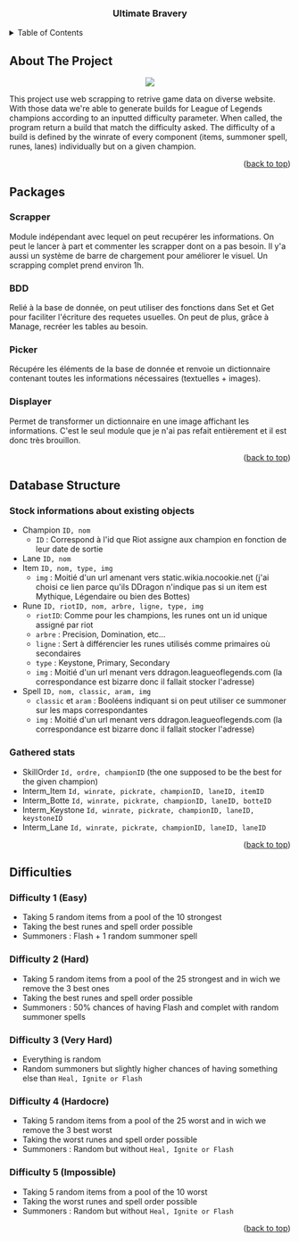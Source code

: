 <h3 align="center">Ultimate Bravery</h3>

<!-- TABLE OF CONTENTS -->
<details>
  <summary>Table of Contents</summary>
  <ol>
    <li><a href="#about-the-project">About The Project</a></li>
    <li><a href="#packages">Packages</a></li>
    <li><a href="#database-structure">Database Structure</a></li>
    <li><a href="#difficulties">Difficulties</a></li>
  </ol>
</details>

<!-- ABOUT THE PROJECT -->
## About The Project

<p align="center">
  <img src="https://cdn.discordapp.com/attachments/734811866152304680/922533390748614696/classic_d4_5.png" />
</p>

This project use web scrapping to retrive game data on diverse website. 
With those data we're able to generate builds for League of Legends champions according to an inputted difficulty parameter. 
When called, the program return a build that match the difficulty asked.
The difficulty of a build is defined by the winrate of every component (items, summoner spell, runes, lanes) individually but on a given champion.

<p align="right">(<a href="#top">back to top</a>)</p>

<!-- PACKAGES -->
## Packages

### Scrapper
Module indépendant avec lequel on peut recupérer les informations. On peut le lancer à part et commenter les scrapper dont on a pas besoin. Il y'a aussi un système de barre de chargement pour améliorer le visuel. Un scrapping complet prend environ 1h.
### BDD
Relié à la base de donnée, on peut utiliser des fonctions dans Set et Get pour faciliter l'écriture des requetes usuelles. On peut de plus, grâce à Manage, recréer les tables au besoin.
### Picker
Récupére les éléments de la base de donnée et renvoie un dictionnaire contenant toutes les informations nécessaires (textuelles + images).
### Displayer
Permet de transformer un dictionnaire en une image affichant les informations. C'est le seul module que je n'ai pas refait entièrement et il est donc très brouillon.

<p align="right">(<a href="#top">back to top</a>)</p>

<!-- DATABASE STRUCTURE -->
## Database Structure

### Stock informations about existing objects
* Champion `ID, nom`
    *  `ID` : Correspond à l'id que Riot assigne aux champion en fonction de leur date de sortie
* Lane `ID, nom`
* Item `ID, nom, type, img`
    * `img` : Moitié d'un url amenant vers static.wikia.nocookie.net (j'ai choisi ce lien parce qu'ils DDragon n'indique pas si un item est Mythique, Légendaire ou bien des Bottes)
* Rune `ID, riotID, nom, arbre, ligne, type, img`
    * `riotID`: Comme pour les champions, les runes ont un id unique assigné par riot
    * `arbre` : Precision, Domination, etc...
    * `ligne` : Sert à différencier les runes utilisés comme primaires où secondaires
    * `type`  : Keystone, Primary, Secondary
    * `img`   : Moitié d'un url menant vers ddragon.leagueoflegends.com (la correspondance est bizarre donc il fallait stocker l'adresse)
* Spell `ID, nom, classic, aram, img`
    * `classic` et `aram` : Booléens indiquant si on peut utiliser ce summoner sur les maps correspondantes
    * `img` : Moitié d'un url menant vers ddragon.leagueoflegends.com (la correspondance est bizarre donc il fallait stocker l'adresse)
    
### Gathered stats 
* SkillOrder `Id, ordre, championID`  (the one supposed to be the best for the given champion)
* Interm_Item `Id, winrate, pickrate, championID, laneID, itemID`
* Interm_Botte `Id, winrate, pickrate, championID, laneID, botteID`
* Interm_Keystone `Id, winrate, pickrate, championID, laneID, keystoneID`
* Interm_Lane `Id, winrate, pickrate, championID, laneID, laneID`

<p align="right">(<a href="#top">back to top</a>)</p>

<!-- DIFFICULTIES -->
## Difficulties

### Difficulty 1 (Easy)
* Taking 5 random items from a pool of the 10 strongest
* Taking the best runes and spell order possible
* Summoners : Flash + 1 random summoner spell

### Difficulty 2 (Hard)
* Taking 5 random items from a pool of the 25 strongest and in wich we remove the 3 best ones
* Taking the best runes and spell order possible
* Summoners : 50% chances of having Flash and complet with random summoner spells

### Difficulty 3 (Very Hard)
* Everything is random
* Random summoners but slightly higher chances of having something else than `Heal, Ignite or Flash`

### Difficulty 4 (Hardocre)
* Taking 5 random items from a pool of the 25 worst and in wich we remove the 3 best worst
* Taking the worst runes and spell order possible
* Summoners : Random but without `Heal, Ignite or Flash`

### Difficulty 5 (Impossible)
* Taking 5 random items from a pool of the 10 worst
* Taking the worst runes and spell order possible
* Summoners : Random but without `Heal, Ignite or Flash`

<p align="right">(<a href="#top">back to top</a>)</p>
